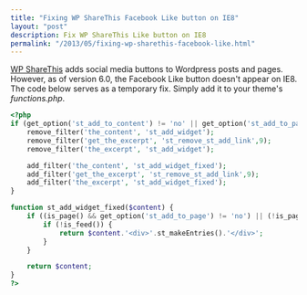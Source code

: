 ```yaml
---
title: "Fixing WP ShareThis Facebook Like button on IE8"
layout: "post"
description: Fix WP ShareThis Like button on IE8
permalink: "/2013/05/fixing-wp-sharethis-facebook-like.html"
---
```


[WP ShareThis](http://wordpress.org/plugins/share-this/) adds social media buttons to Wordpress posts and pages. However, as of version 6.0, the Facebook Like button doesn't appear on IE8. The code below serves as a temporary fix. Simply add it to your theme's _functions.php_.

```php
<?php
if (get_option('st_add_to_content') != 'no' || get_option('st_add_to_page') != 'no') {
	remove_filter('the_content', 'st_add_widget');
	remove_filter('get_the_excerpt', 'st_remove_st_add_link',9);
	remove_filter('the_excerpt', 'st_add_widget');

	add_filter('the_content', 'st_add_widget_fixed');
	add_filter('get_the_excerpt', 'st_remove_st_add_link',9);
	add_filter('the_excerpt', 'st_add_widget_fixed');
}

function st_add_widget_fixed($content) {
	if ((is_page() && get_option('st_add_to_page') != 'no') || (!is_page() && get_option('st_add_to_content') != 'no')) {
		if (!is_feed()) {
			return $content.'<div>'.st_makeEntries().'</div>';
		}
	}

	return $content;
}
?>
```